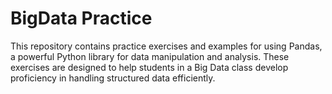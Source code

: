 # BigData Practice

This repository contains practice exercises and examples for using Pandas, a powerful Python library for data manipulation and analysis. These exercises are designed to help students in a Big Data class develop proficiency in handling structured data efficiently.
